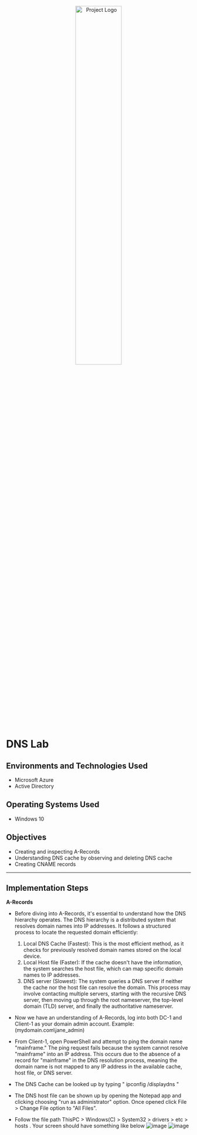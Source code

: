 <p align="center">
  <img src="https://www.vivantio.com/wp-content/uploads/MSAD.png" alt="Project Logo" width="50%"/>
</p>

# DNS Lab

## **Environments and Technologies Used**
- Microsoft Azure
- Active Directory
  

## **Operating Systems Used**
- Windows 10

## **Objectives**
- Creating and inspecting A-Records
- Understanding DNS cache by observing and deleting DNS cache
- Creating CNAME records

---

## **Implementation Steps**
**A-Records**
- Before diving into A-Records, it's essential to understand how the DNS hierarchy operates. The DNS hierarchy is a distributed system that resolves domain names into IP addresses. It follows a structured process to locate the requested domain efficiently:
  1. Local DNS Cache (Fastest): This is the most efficient method, as it checks for previously resolved domain names stored on the local device.
  2. Local Host file (Faster): If the cache doesn't have the information, the system searches the host file, which can map specific domain names to IP addresses.
  3. DNS server (Slowest): The system queries a DNS server if neither the cache nor the host file can resolve the domain. This process may involve contacting multiple servers, starting with the recursive DNS server, then moving up through the root nameserver, the top-level domain (TLD) server, and finally the authoritative nameserver.
     
- Now we have an understanding of A-Records, log into both DC-1 and Client-1 as your domain admin account. Example: (mydomain.com\jane_admin)
- From Client-1, open PowerShell and attempt to ping the domain name "mainframe." The ping request fails because the system cannot resolve "mainframe" into an IP address. This occurs due to the absence of a record for "mainframe" in the DNS resolution process, meaning the domain name is not mapped to any IP address in the available cache, host file, or DNS server.
- The DNS Cache can be looked up by typing " ipconfig /displaydns "
-  The DNS host file can be shown up by opening the Notepad app and clicking choosing  "run as administrator" option. Once opened click File > Change File option to "All Files".
- Follow the file path ThisPC > Windows(C) > System32 > drivers > etc > hosts . Your screen should have something like below
  ![image](https://github.com/user-attachments/assets/855fe643-b143-40fa-9fc5-97ecb94d8342)
  ![image](https://github.com/user-attachments/assets/a4e2395a-c1b3-4ffb-bae4-511fa7b0cd17)
  




